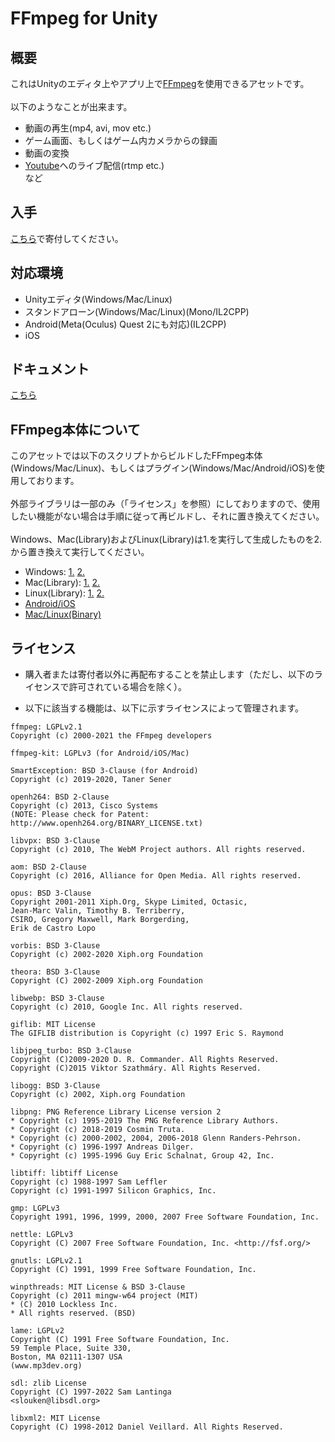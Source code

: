 # FFmpeg for Unity

## 概要

これはUnityのエディタ上やアプリ上で<a href="http://ffmpeg.org/">FFmpeg</a>を使用できるアセットです。<br>
<br>
以下のようなことが出来ます。<br>
- 動画の再生(mp4, avi, mov etc.)<br>
- ゲーム画面、もしくはゲーム内カメラからの録画<br>
- 動画の変換<br>
- <a href="https://www.youtube.com/">Youtube</a>へのライブ配信(rtmp etc.)<br>
など<br>

## 入手

[こちら](https://github.com/sponsors/NON906)で寄付してください。

## 対応環境

- Unityエディタ(Windows/Mac/Linux)<br>
- スタンドアローン(Windows/Mac/Linux)(Mono/IL2CPP)<br>
- Android(Meta(Oculus) Quest 2にも対応)(IL2CPP)<br>
- iOS

## ドキュメント

[こちら](Document_JP.md)

## FFmpeg本体について

このアセットでは以下のスクリプトからビルドしたFFmpeg本体(Windows/Mac/Linux)、もしくはプラグイン(Windows/Mac/Android/iOS)を使用しております。<br>
<br>
外部ライブラリは一部のみ（「ライセンス」を参照）にしておりますので、使用したい機能がない場合は手順に従って再ビルドし、それに置き換えてください。<br>
<br>
Windows、Mac(Library)およびLinux(Library)は1.を実行して生成したものを2.から置き換えて実行してください。<br>
- Windows: <a href="https://github.com/NON906/ffmpeg-windows-build-helpers">1.</a> <a href="https://github.com/NON906/fftools_lib">2.</a><br>
- Mac(Library): <a href="https://github.com/NON906/ffmpeg-kit">1.</a> <a href="https://github.com/NON906/FfmpegUnityMacPlugin">2.</a><br>
- Linux(Library): <a href="https://github.com/NON906/ffmpeg-build-script">1.</a> <a href="https://github.com/NON906/fftools_lib">2.</a><br>
- <a href="https://github.com/NON906/ffmpeg-kit">Android/iOS</a><br>
- <a href="https://github.com/NON906/ffmpeg-build-script">Mac/Linux(Binary)</a><br>

## ライセンス

- 購入者または寄付者以外に再配布することを禁止します（ただし、以下のライセンスで許可されている場合を除く）。

- 以下に該当する機能は、以下に示すライセンスによって管理されます。

```
ffmpeg: LGPLv2.1
Copyright (c) 2000-2021 the FFmpeg developers

ffmpeg-kit: LGPLv3 (for Android/iOS/Mac)

SmartException: BSD 3-Clause (for Android)
Copyright (c) 2019-2020, Taner Sener

openh264: BSD 2-Clause
Copyright (c) 2013, Cisco Systems
(NOTE: Please check for Patent: http://www.openh264.org/BINARY_LICENSE.txt)

libvpx: BSD 3-Clause
Copyright (c) 2010, The WebM Project authors. All rights reserved.

aom: BSD 2-Clause
Copyright (c) 2016, Alliance for Open Media. All rights reserved.

opus: BSD 3-Clause
Copyright 2001-2011 Xiph.Org, Skype Limited, Octasic,
Jean-Marc Valin, Timothy B. Terriberry,
CSIRO, Gregory Maxwell, Mark Borgerding,
Erik de Castro Lopo

vorbis: BSD 3-Clause
Copyright (c) 2002-2020 Xiph.org Foundation

theora: BSD 3-Clause
Copyright (C) 2002-2009 Xiph.org Foundation

libwebp: BSD 3-Clause
Copyright (c) 2010, Google Inc. All rights reserved.

giflib: MIT License
The GIFLIB distribution is Copyright (c) 1997 Eric S. Raymond

libjpeg_turbo: BSD 3-Clause
Copyright (C)2009-2020 D. R. Commander. All Rights Reserved.
Copyright (C)2015 Viktor Szathmáry. All Rights Reserved.

libogg: BSD 3-Clause
Copyright (c) 2002, Xiph.org Foundation

libpng: PNG Reference Library License version 2
* Copyright (c) 1995-2019 The PNG Reference Library Authors.
* Copyright (c) 2018-2019 Cosmin Truta.
* Copyright (c) 2000-2002, 2004, 2006-2018 Glenn Randers-Pehrson.
* Copyright (c) 1996-1997 Andreas Dilger.
* Copyright (c) 1995-1996 Guy Eric Schalnat, Group 42, Inc.

libtiff: libtiff License
Copyright (c) 1988-1997 Sam Leffler
Copyright (c) 1991-1997 Silicon Graphics, Inc.

gmp: LGPLv3
Copyright 1991, 1996, 1999, 2000, 2007 Free Software Foundation, Inc.

nettle: LGPLv3
Copyright (C) 2007 Free Software Foundation, Inc. <http://fsf.org/>

gnutls: LGPLv2.1
Copyright (C) 1991, 1999 Free Software Foundation, Inc.

winpthreads: MIT License & BSD 3-Clause
Copyright (c) 2011 mingw-w64 project (MIT)
* (C) 2010 Lockless Inc.
* All rights reserved. (BSD)

lame: LGPLv2
Copyright (C) 1991 Free Software Foundation, Inc.
59 Temple Place, Suite 330,
Boston, MA 02111-1307 USA
(www.mp3dev.org)

sdl: zlib License
Copyright (C) 1997-2022 Sam Lantinga
<slouken@libsdl.org>

libxml2: MIT License
Copyright (C) 1998-2012 Daniel Veillard. All Rights Reserved.
```
